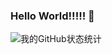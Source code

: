 ### Hello World!!!!! 👋

![我的GitHub状态统计](https://github-readme-stats.vercel.app/api?username=beat-the-buzzer&theme=blueberry&show_icons=true) 

<!--
**beat-the-buzzer/beat-the-buzzer** is a ✨ _special_ ✨ repository because its `README.md` (this file) appears on your GitHub profile.

Here are some ideas to get you started:

- 🔭 I’m currently working on ...
- 🌱 I’m currently learning ...
- 👯 I’m looking to collaborate on ...
- 🤔 I’m looking for help with ...
- 💬 Ask me about ...
- 📫 How to reach me: ...
- 😄 Pronouns: ...
- ⚡ Fun fact: ...
-->
